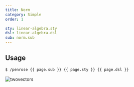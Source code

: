 ```yaml
---
title: Norm
category: Simple
order: 1

sty: linear-algebra.sty
dsl: linear-algebra.dsl
sub: norm.sub
---
```


## Usage

```bash
$ /penrose {{ page.sub }} {{ page.sty }} {{ page.dsl }}
```

<img alt="twovectors" src="../img/norm.png">
